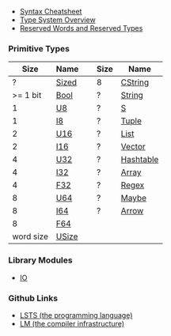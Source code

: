 <link rel="stylesheet" type="text/css" href="styles.css">

* [Syntax Cheatsheet](https://lambda-mountain-compiler-backend.github.io/lsts-language-reference/lsts-syntax)
* [Type System Overview](https://lambda-mountain-compiler-backend.github.io/lsts-language-reference/type-system)
* [Reserved Words and Reserved Types](https://lambda-mountain-compiler-backend.github.io/lsts-language-reference/reserved-words)

### Primitive Types
  
| Size      | Name                                                                          |        | Size   | Name |
| --------- | ----------------------------------------------------------------------------- | ------ | ------ | ---- |
| ?         | [Sized](https://lambda-mountain-compiler-backend.github.io/lsts-language-reference/lib-sized) | &nbsp; | 8      | [CString](https://lambda-mountain-compiler-backend.github.io/lsts-language-reference/lib-cstring) |
| >= 1 bit  | [Bool](https://lambda-mountain-compiler-backend.github.io/lsts-language-reference/lib-bool)   | &nbsp; | ?      | [String](https://lambda-mountain-compiler-backend.github.io/lsts-language-reference/lib-string) |
| 1         | [U8](https://lambda-mountain-compiler-backend.github.io/lsts-language-reference/lib-u8)       | &nbsp; | ?      | [S](https://lambda-mountain-compiler-backend.github.io/lsts-language-reference/lib-s-expression) |
| 1         | [I8](https://lambda-mountain-compiler-backend.github.io/lsts-language-reference/lib-i8)       | &nbsp; | ?      | [Tuple](https://lambda-mountain-compiler-backend.github.io/lsts-language-reference/lib-tuple) |
| 2         | [U16](https://lambda-mountain-compiler-backend.github.io/lsts-language-reference/lib-u16)     | &nbsp; | ?      | [List](https://lambda-mountain-compiler-backend.github.io/lsts-language-reference/lib-list) |
| 2         | [I16](https://lambda-mountain-compiler-backend.github.io/lsts-language-reference/lib-i16)     | &nbsp; | ?      | [Vector](https://lambda-mountain-compiler-backend.github.io/lsts-language-reference/lib-vector) |
| 4         | [U32](https://lambda-mountain-compiler-backend.github.io/lsts-language-reference/lib-u32)     | &nbsp; | ?      | [Hashtable](https://lambda-mountain-compiler-backend.github.io/lsts-language-reference/lib-hashtable) |
| 4         | [I32](https://lambda-mountain-compiler-backend.github.io/lsts-language-reference/lib-i32)     | &nbsp; | ?      | [Array](https://lambda-mountain-compiler-backend.github.io/lsts-language-reference/lib-array) |
| 4         | [F32](https://lambda-mountain-compiler-backend.github.io/lsts-language-reference/lib-f32)     | &nbsp; | ?      | [Regex](https://lambda-mountain-compiler-backend.github.io/lsts-language-reference/lib-regex) |
| 8         | [U64](https://lambda-mountain-compiler-backend.github.io/lsts-language-reference/lib-u64)     | &nbsp; | ?      | [Maybe](https://lambda-mountain-compiler-backend.github.io/lsts-language-reference/lib-maybe) |
| 8         | [I64](https://lambda-mountain-compiler-backend.github.io/lsts-language-reference/lib-i64)     | &nbsp; | ?      | [Arrow](https://lambda-mountain-compiler-backend.github.io/lsts-language-reference/lib-arrow) |
| 8         | [F64](https://lambda-mountain-compiler-backend.github.io/lsts-language-reference/lib-f64)     | &nbsp; | &nbsp; | &nbsp; |
| word size | [USize](https://lambda-mountain-compiler-backend.github.io/lsts-language-reference/lib-usize) | &nbsp; | &nbsp; | &nbsp; |

### Library Modules

* [IO](https://lambda-mountain-compiler-backend.github.io/lsts-language-reference/lib-io)

### Github Links

* [LSTS (the programming language)](https://github.com/lambda-mountain-compiler-backend/LSTS?tab=readme-ov-file#much-like-c)
* [LM (the compiler infrastructure)](https://github.com/lambda-mountain-compiler-backend/lambda-mountain#lambda-mountain)
